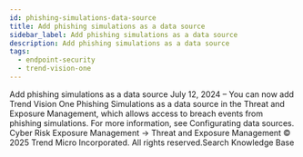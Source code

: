 ```yaml
---
id: phishing-simulations-data-source
title: Add phishing simulations as a data source
sidebar_label: Add phishing simulations as a data source
description: Add phishing simulations as a data source
tags:
  - endpoint-security
  - trend-vision-one
---
```


 Add phishing simulations as a data source July 12, 2024 – You can now add Trend Vision One Phishing Simulations as a data source in the Threat and Exposure Management, which allows access to breach events from phishing simulations. For more information, see Configurating data sources. Cyber Risk Exposure Management → Threat and Exposure Management © 2025 Trend Micro Incorporated. All rights reserved.Search Knowledge Base